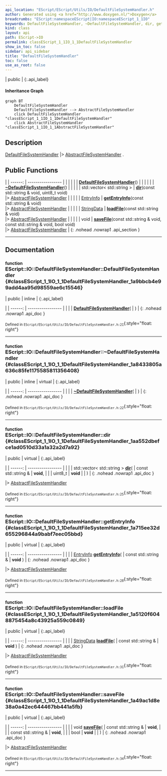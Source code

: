 ```yaml
---
api_location: "EScript/EScript/Utils/IO/DefaultFileSystemHandler.h"
author: Generated using <a href="http://www.doxygen.nl/">Doxygen</a>
breadcrumbs: "EScript:namespaceEScript|IO:namespaceEScript_1_1IO"
keywords: DefaultFileSystemHandler, ~DefaultFileSystemHandler, dir, getEntryInfo, loadFile, saveFile
kind: class
layout: api
path: EScript->IO
permalink: classEScript_1_1IO_1_1DefaultFileSystemHandler
show_in_toc: false
sidebar: api_sidebar
title: "DefaultFileSystemHandler"
toc: false
use_as_root: false
---
```


| public |
{:.api_label}

#### Inheritance Graph

```mermaid
graph BT
	DefaultFileSystemHandler
	DefaultFileSystemHandler --> AbstractFileSystemHandler
	click DefaultFileSystemHandler "classEScript_1_1IO_1_1DefaultFileSystemHandler"
	click AbstractFileSystemHandler "classEScript_1_1IO_1_1AbstractFileSystemHandler"
```

## Description

[DefaultFileSystemHandler](classEScript_1_1IO_1_1DefaultFileSystemHandler) |> [AbstractFileSystemHandler](classEScript_1_1IO_1_1AbstractFileSystemHandler) .



## Public Functions

|
| ------: | ----------------- |
|  | |
|  | **[DefaultFileSystemHandler](#classEScript_1_1IO_1_1DefaultFileSystemHandler_1a9bbcb4e99add4aa95d98559ae6c15546)**() |
|  | |
|  | **[~DefaultFileSystemHandler](#classEScript_1_1IO_1_1DefaultFileSystemHandler_1a8433805a636c85fe1175585811356408)**() |
|  | |
| std::vector< std::string > | **[dir](#classEScript_1_1IO_1_1DefaultFileSystemHandler_1aa552dbefce1ad0510d33a1a32a2d7a92)**(const std::string & void, uint8_t void) <br/> |> [AbstractFileSystemHandler](classEScript_1_1IO_1_1AbstractFileSystemHandler) |
|  | |
| [EntryInfo](structEScript_1_1IO_1_1EntryInfo) | **[getEntryInfo](#classEScript_1_1IO_1_1DefaultFileSystemHandler_1a715ee32d655296844a9babf7eec05bbd)**(const std::string & void) <br/> |> [AbstractFileSystemHandler](classEScript_1_1IO_1_1AbstractFileSystemHandler) |
|  | |
| [StringData](classEScript_1_1StringData) | **[loadFile](#classEScript_1_1IO_1_1DefaultFileSystemHandler_1a5120f6048875454a8c43925a559c0849)**(const std::string & void) <br/> |> [AbstractFileSystemHandler](classEScript_1_1IO_1_1AbstractFileSystemHandler) |
|  | |
| void | **[saveFile](#classEScript_1_1IO_1_1DefaultFileSystemHandler_1a49ac1d8e38a0a42ec644467bb441a5fb)**(const std::string & void, const std::string & void, bool void) <br/> |> [AbstractFileSystemHandler](classEScript_1_1IO_1_1AbstractFileSystemHandler) |
{: .nohead .nowrap1 .api_section }


-------------------------------------------------------------------

## Documentation

### <small>function</small><br/> EScript::IO::DefaultFileSystemHandler::DefaultFileSystemHandler {#classEScript_1_1IO_1_1DefaultFileSystemHandler_1a9bbcb4e99add4aa95d98559ae6c15546}

| public | inline |
{:.api_label}

|
| ------: | ----------------- |
|  |
|  **[DefaultFileSystemHandler](#classEScript_1_1IO_1_1DefaultFileSystemHandler_1a9bbcb4e99add4aa95d98559ae6c15546)**( |  ) |
{: .nohead .nowrap1 .api_doc }





<sub>Defined in `EScript/EScript/Utils/IO/DefaultFileSystemHandler.h:21`</sub>{:style="float: right"}

-------------------------------------------------------------------

### <small>function</small><br/> EScript::IO::DefaultFileSystemHandler::~DefaultFileSystemHandler {#classEScript_1_1IO_1_1DefaultFileSystemHandler_1a8433805a636c85fe1175585811356408}

| public | inline | virtual |
{:.api_label}

|
| ------: | ----------------- |
|  |
|  **[~DefaultFileSystemHandler](#classEScript_1_1IO_1_1DefaultFileSystemHandler_1a8433805a636c85fe1175585811356408)**( |  ) |
{: .nohead .nowrap1 .api_doc }





<sub>Defined in `EScript/EScript/Utils/IO/DefaultFileSystemHandler.h:22`</sub>{:style="float: right"}

-------------------------------------------------------------------

### <small>function</small><br/> EScript::IO::DefaultFileSystemHandler::dir {#classEScript_1_1IO_1_1DefaultFileSystemHandler_1aa552dbefce1ad0510d33a1a32a2d7a92}

| public | virtual |
{:.api_label}

|
| ------: | ----------------- |
|  |
| std::vector< std::string > **[dir](#classEScript_1_1IO_1_1DefaultFileSystemHandler_1aa552dbefce1ad0510d33a1a32a2d7a92)**( | const std::string & | **void**, |
| | uint8_t | **void** |
|   ) |
{: .nohead .nowrap1 .api_doc }

|> [AbstractFileSystemHandler](classEScript_1_1IO_1_1AbstractFileSystemHandler) 





<sub>Defined in `EScript/EScript/Utils/IO/DefaultFileSystemHandler.h:25`</sub>{:style="float: right"}

-------------------------------------------------------------------

### <small>function</small><br/> EScript::IO::DefaultFileSystemHandler::getEntryInfo {#classEScript_1_1IO_1_1DefaultFileSystemHandler_1a715ee32d655296844a9babf7eec05bbd}

| public | virtual |
{:.api_label}

|
| ------: | ----------------- |
|  |
| [EntryInfo](structEScript_1_1IO_1_1EntryInfo) **[getEntryInfo](#classEScript_1_1IO_1_1DefaultFileSystemHandler_1a715ee32d655296844a9babf7eec05bbd)**( | const std::string & | **void** ) |
{: .nohead .nowrap1 .api_doc }

|> [AbstractFileSystemHandler](classEScript_1_1IO_1_1AbstractFileSystemHandler) 





<sub>Defined in `EScript/EScript/Utils/IO/DefaultFileSystemHandler.h:28`</sub>{:style="float: right"}

-------------------------------------------------------------------

### <small>function</small><br/> EScript::IO::DefaultFileSystemHandler::loadFile {#classEScript_1_1IO_1_1DefaultFileSystemHandler_1a5120f6048875454a8c43925a559c0849}

| public | virtual |
{:.api_label}

|
| ------: | ----------------- |
|  |
| [StringData](classEScript_1_1StringData) **[loadFile](#classEScript_1_1IO_1_1DefaultFileSystemHandler_1a5120f6048875454a8c43925a559c0849)**( | const std::string & | **void** ) |
{: .nohead .nowrap1 .api_doc }

|> [AbstractFileSystemHandler](classEScript_1_1IO_1_1AbstractFileSystemHandler) 





<sub>Defined in `EScript/EScript/Utils/IO/DefaultFileSystemHandler.h:31`</sub>{:style="float: right"}

-------------------------------------------------------------------

### <small>function</small><br/> EScript::IO::DefaultFileSystemHandler::saveFile {#classEScript_1_1IO_1_1DefaultFileSystemHandler_1a49ac1d8e38a0a42ec644467bb441a5fb}

| public | virtual |
{:.api_label}

|
| ------: | ----------------- |
|  |
| void **[saveFile](#classEScript_1_1IO_1_1DefaultFileSystemHandler_1a49ac1d8e38a0a42ec644467bb441a5fb)**( | const std::string & | **void**, |
| | const std::string & | **void**, |
| | bool | **void** |
|   ) |
{: .nohead .nowrap1 .api_doc }

|> [AbstractFileSystemHandler](classEScript_1_1IO_1_1AbstractFileSystemHandler) 





<sub>Defined in `EScript/EScript/Utils/IO/DefaultFileSystemHandler.h:34`</sub>{:style="float: right"}

-------------------------------------------------------------------


